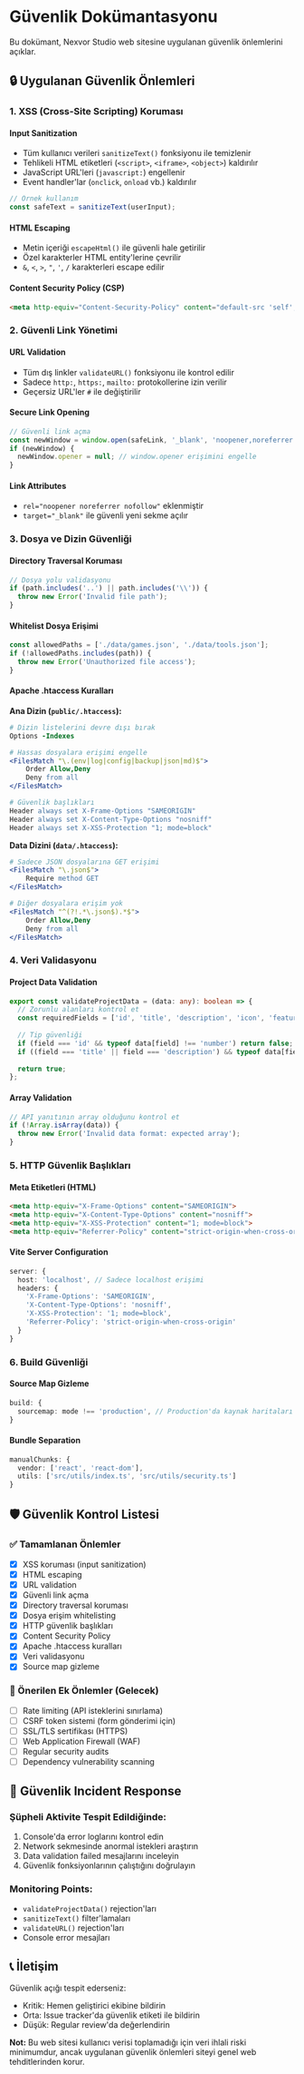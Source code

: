 # Güvenlik Dokümantasyonu

Bu dokümant, Nexvor Studio web sitesine uygulanan güvenlik önlemlerini açıklar.

## 🔒 Uygulanan Güvenlik Önlemleri

### 1. XSS (Cross-Site Scripting) Koruması

#### **Input Sanitization**
- Tüm kullanıcı verileri `sanitizeText()` fonksiyonu ile temizlenir
- Tehlikeli HTML etiketleri (`<script>`, `<iframe>`, `<object>`) kaldırılır
- JavaScript URL'leri (`javascript:`) engellenir
- Event handler'lar (`onclick`, `onload` vb.) kaldırılır

```typescript
// Örnek kullanım
const safeText = sanitizeText(userInput);
```

#### **HTML Escaping**
- Metin içeriği `escapeHtml()` ile güvenli hale getirilir
- Özel karakterler HTML entity'lerine çevrilir
- `&`, `<`, `>`, `"`, `'`, `/` karakterleri escape edilir

#### **Content Security Policy (CSP)**
```html
<meta http-equiv="Content-Security-Policy" content="default-src 'self'; script-src 'self' 'unsafe-inline'; style-src 'self' 'unsafe-inline' https://fonts.googleapis.com; font-src 'self' https://fonts.gstatic.com; img-src 'self' data:; connect-src 'self';">
```

### 2. Güvenli Link Yönetimi

#### **URL Validation**
- Tüm dış linkler `validateURL()` fonksiyonu ile kontrol edilir
- Sadece `http:`, `https:`, `mailto:` protokollerine izin verilir
- Geçersiz URL'ler `#` ile değiştirilir

#### **Secure Link Opening**
```typescript
// Güvenli link açma
const newWindow = window.open(safeLink, '_blank', 'noopener,noreferrer');
if (newWindow) {
  newWindow.opener = null; // window.opener erişimini engelle
}
```

#### **Link Attributes**
- `rel="noopener noreferrer nofollow"` eklenmiştir
- `target="_blank"` ile güvenli yeni sekme açılır

### 3. Dosya ve Dizin Güvenliği

#### **Directory Traversal Koruması**
```typescript
// Dosya yolu validasyonu
if (path.includes('..') || path.includes('\\')) {
  throw new Error('Invalid file path');
}
```

#### **Whitelist Dosya Erişimi**
```typescript
const allowedPaths = ['./data/games.json', './data/tools.json'];
if (!allowedPaths.includes(path)) {
  throw new Error('Unauthorized file access');
}
```

#### **Apache .htaccess Kuralları**

**Ana Dizin (`public/.htaccess`):**
```apache
# Dizin listelerini devre dışı bırak
Options -Indexes

# Hassas dosyalara erişimi engelle
<FilesMatch "\.(env|log|config|backup|json|md)$">
    Order Allow,Deny
    Deny from all
</FilesMatch>

# Güvenlik başlıkları
Header always set X-Frame-Options "SAMEORIGIN"
Header always set X-Content-Type-Options "nosniff"
Header always set X-XSS-Protection "1; mode=block"
```

**Data Dizini (`data/.htaccess`):**
```apache
# Sadece JSON dosyalarına GET erişimi
<FilesMatch "\.json$">
    Require method GET
</FilesMatch>

# Diğer dosyalara erişim yok
<FilesMatch "^(?!.*\.json$).*$">
    Order Allow,Deny
    Deny from all
</FilesMatch>
```

### 4. Veri Validasyonu

#### **Project Data Validation**
```typescript
export const validateProjectData = (data: any): boolean => {
  // Zorunlu alanları kontrol et
  const requiredFields = ['id', 'title', 'description', 'icon', 'featured'];
  
  // Tip güvenliği
  if (field === 'id' && typeof data[field] !== 'number') return false;
  if ((field === 'title' || field === 'description') && typeof data[field] !== 'string') return false;
  
  return true;
};
```

#### **Array Validation**
```typescript
// API yanıtının array olduğunu kontrol et
if (!Array.isArray(data)) {
  throw new Error('Invalid data format: expected array');
}
```

### 5. HTTP Güvenlik Başlıkları

#### **Meta Etiketleri (HTML)**
```html
<meta http-equiv="X-Frame-Options" content="SAMEORIGIN">
<meta http-equiv="X-Content-Type-Options" content="nosniff">
<meta http-equiv="X-XSS-Protection" content="1; mode=block">
<meta http-equiv="Referrer-Policy" content="strict-origin-when-cross-origin">
```

#### **Vite Server Configuration**
```typescript
server: {
  host: 'localhost', // Sadece localhost erişimi
  headers: {
    'X-Frame-Options': 'SAMEORIGIN',
    'X-Content-Type-Options': 'nosniff',
    'X-XSS-Protection': '1; mode=block',
    'Referrer-Policy': 'strict-origin-when-cross-origin'
  }
}
```

### 6. Build Güvenliği

#### **Source Map Gizleme**
```typescript
build: {
  sourcemap: mode !== 'production', // Production'da kaynak haritaları gizle
}
```

#### **Bundle Separation**
```typescript
manualChunks: {
  vendor: ['react', 'react-dom'],
  utils: ['src/utils/index.ts', 'src/utils/security.ts']
}
```

## 🛡️ Güvenlik Kontrol Listesi

### ✅ Tamamlanan Önlemler
- [x] XSS koruması (input sanitization)
- [x] HTML escaping
- [x] URL validation
- [x] Güvenli link açma
- [x] Directory traversal koruması
- [x] Dosya erişim whitelisting
- [x] HTTP güvenlik başlıkları
- [x] Content Security Policy
- [x] Apache .htaccess kuralları
- [x] Veri validasyonu
- [x] Source map gizleme

### 🔄 Önerilen Ek Önlemler (Gelecek)
- [ ] Rate limiting (API isteklerini sınırlama)
- [ ] CSRF token sistemi (form gönderimi için)
- [ ] SSL/TLS sertifikası (HTTPS)
- [ ] Web Application Firewall (WAF)
- [ ] Regular security audits
- [ ] Dependency vulnerability scanning

## 🚨 Güvenlik Incident Response

### Şüpheli Aktivite Tespit Edildiğinde:
1. Console'da error loglarını kontrol edin
2. Network sekmesinde anormal istekleri araştırın
3. Data validation failed mesajlarını inceleyin
4. Güvenlik fonksiyonlarının çalıştığını doğrulayın

### Monitoring Points:
- `validateProjectData()` rejection'ları
- `sanitizeText()` filter'lamaları
- `validateURL()` rejection'ları
- Console error mesajları

## 📞 İletişim

Güvenlik açığı tespit ederseniz:
- Kritik: Hemen geliştirici ekibine bildirin
- Orta: Issue tracker'da güvenlik etiketi ile bildirin
- Düşük: Regular review'da değerlendirin

**Not:** Bu web sitesi kullanıcı verisi toplamadığı için veri ihlali riski minimumdur, ancak uygulanan güvenlik önlemleri siteyi genel web tehditlerinden korur.
